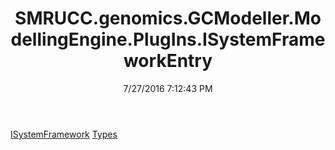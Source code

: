 ﻿---
title: SMRUCC.genomics.GCModeller.ModellingEngine.PlugIns.ISystemFrameworkEntry
date: 7/27/2016 7:12:43 PM
---

[ISystemFramework](T-SMRUCC.genomics.GCModeller.ModellingEngine.PlugIns.ISystemFrameworkEntry.ISystemFramework.html)
[Types](T-SMRUCC.genomics.GCModeller.ModellingEngine.PlugIns.ISystemFrameworkEntry.Types.html)
